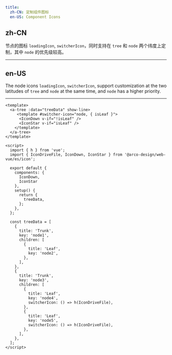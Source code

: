 ```yaml
title:
  zh-CN: 定制组件图标
  en-US: Component Icons
```

## zh-CN

节点的图标 `loadingIcon`,  `switcherIcon`，同时支持在 `tree` 和 `node` 两个纬度上定制，其中 `node` 的优先级较高。

---

## en-US

The node icons `loadingIcon`, `switcherIcon`, support customization at the two latitudes of `tree` and `node` at the same time, and `node` has a higher priority.

---

```vue
<template>
  <a-tree :data="treeData" show-line>
     <template #switcher-icon="node, { isLeaf }">
      <IconDown v-if="!isLeaf" />
      <IconStar v-if="isLeaf" />
    </template>
  </a-tree>
</template>

<script>
  import { h } from 'vue';
  import { IconDriveFile, IconDown, IconStar } from '@arco-design/web-vue/es/icon';

  export default {
    components: {
      IconDown,
      IconStar
    },
    setup() {
      return {
        treeData,
      };
    },
  };

  const treeData = [
    {
      title: 'Trunk',
      key: 'node1',
      children: [
        {
          title: 'Leaf',
          key: 'node2',
        },
      ],
    },
    {
      title: 'Trunk',
      key: 'node3',
      children: [
        {
          title: 'Leaf',
          key: 'node4',
          switcherIcon: () => h(IconDriveFile),
        },
        {
          title: 'Leaf',
          key: 'node5',
          switcherIcon: () => h(IconDriveFile),
        },
      ],
    },
  ];
</script>
```
